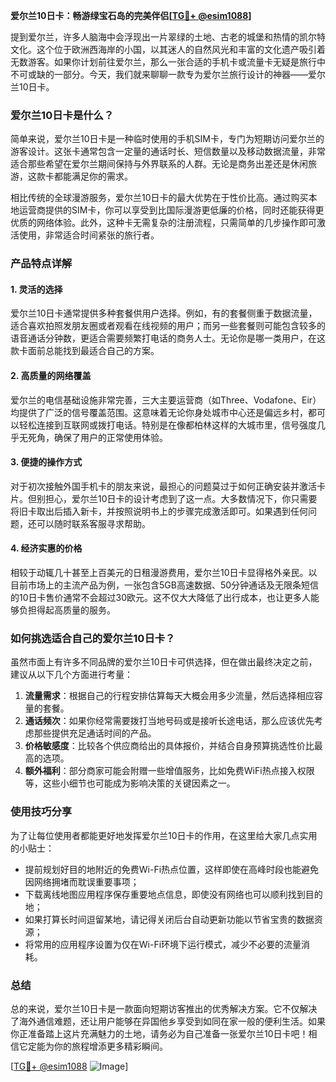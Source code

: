 **爱尔兰10日卡：畅游绿宝石岛的完美伴侣[[TG💪+ @esim1088](https://t.me/s/esim1088)]**

提到爱尔兰，许多人脑海中会浮现出一片翠绿的土地、古老的城堡和热情的凯尔特文化。这个位于欧洲西海岸的小国，以其迷人的自然风光和丰富的文化遗产吸引着无数游客。如果你计划前往爱尔兰，那么一张合适的手机卡或流量卡无疑是旅行中不可或缺的一部分。今天，我们就来聊聊一款专为爱尔兰旅行设计的神器——爱尔兰10日卡。

### 爱尔兰10日卡是什么？

简单来说，爱尔兰10日卡是一种临时使用的手机SIM卡，专门为短期访问爱尔兰的游客设计。这张卡通常包含一定量的通话时长、短信数量以及移动数据流量，非常适合那些希望在爱尔兰期间保持与外界联系的人群。无论是商务出差还是休闲旅游，这款卡都能满足你的需求。

相比传统的全球漫游服务，爱尔兰10日卡的最大优势在于性价比高。通过购买本地运营商提供的SIM卡，你可以享受到比国际漫游更低廉的价格，同时还能获得更优质的网络体验。此外，这种卡无需复杂的注册流程，只需简单的几步操作即可激活使用，非常适合时间紧张的旅行者。

### 产品特点详解

#### 1. **灵活的选择**
爱尔兰10日卡通常提供多种套餐供用户选择。例如，有的套餐侧重于数据流量，适合喜欢拍照发朋友圈或者观看在线视频的用户；而另一些套餐则可能包含较多的语音通话分钟数，更适合需要频繁打电话的商务人士。无论你是哪一类用户，在这款卡面前总能找到最适合自己的方案。

#### 2. **高质量的网络覆盖**
爱尔兰的电信基础设施非常完善，三大主要运营商（如Three、Vodafone、Eir）均提供了广泛的信号覆盖范围。这意味着无论你身处城市中心还是偏远乡村，都可以轻松连接到互联网或拨打电话。特别是在像都柏林这样的大城市里，信号强度几乎无死角，确保了用户的正常使用体验。

#### 3. **便捷的操作方式**
对于初次接触外国手机卡的朋友来说，最担心的问题莫过于如何正确安装并激活卡片。但别担心，爱尔兰10日卡的设计考虑到了这一点。大多数情况下，你只需要将旧卡取出后插入新卡，并按照说明书上的步骤完成激活即可。如果遇到任何问题，还可以随时联系客服寻求帮助。

#### 4. **经济实惠的价格**
相较于动辄几十甚至上百美元的日租漫游费用，爱尔兰10日卡显得格外亲民。以目前市场上的主流产品为例，一张包含5GB高速数据、50分钟通话及无限条短信的10日卡售价通常不会超过30欧元。这不仅大大降低了出行成本，也让更多人能够负担得起高质量的服务。

### 如何挑选适合自己的爱尔兰10日卡？

虽然市面上有许多不同品牌的爱尔兰10日卡可供选择，但在做出最终决定之前，建议从以下几个方面进行考量：

1. **流量需求**：根据自己的行程安排估算每天大概会用多少流量，然后选择相应容量的套餐。
2. **通话频次**：如果你经常需要拨打当地号码或是接听长途电话，那么应该优先考虑那些提供充足通话时间的产品。
3. **价格敏感度**：比较各个供应商给出的具体报价，并结合自身预算挑选性价比最高的选项。
4. **额外福利**：部分商家可能会附赠一些增值服务，比如免费WiFi热点接入权限等，这些小细节也可能成为影响决策的关键因素之一。

### 使用技巧分享

为了让每位使用者都能更好地发挥爱尔兰10日卡的作用，在这里给大家几点实用的小贴士：

- 提前规划好目的地附近的免费Wi-Fi热点位置，这样即使在高峰时段也能避免因网络拥堵而耽误重要事项；
- 下载离线地图应用程序保存重要地点信息，即使没有网络也可以顺利找到目的地；
- 如果打算长时间逗留某地，请记得关闭后台自动更新功能以节省宝贵的数据资源；
- 将常用的应用程序设置为仅在Wi-Fi环境下运行模式，减少不必要的流量消耗。

### 总结

总的来说，爱尔兰10日卡是一款面向短期访客推出的优秀解决方案。它不仅解决了海外通信难题，还让用户能够在异国他乡享受到如同在家一般的便利生活。如果你正准备踏上这片充满魅力的土地，请务必为自己准备一张爱尔兰10日卡吧！相信它定能为你的旅程增添更多精彩瞬间。

[[TG💪+ @esim1088](https://t.me/s/esim1088) ![Image](https://i.postimg.cc/4NQfJmqS/Snipaste-2025-05-13-00-14-12.png)]
